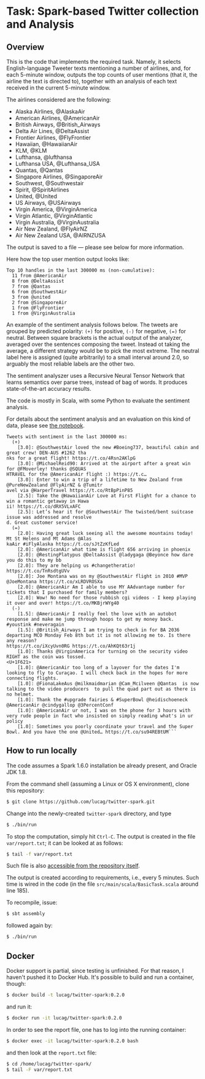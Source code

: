 # Task: Spark-based Twitter collection and Analysis

## Overview

This is the code that implements the required task. Namely, it selects English-language Tweeter texts mentioning a number of airlines, and, for each 5-minute window, outputs the top counts of user mentions (that it, the airline the text is directed to), together with an analysis of each text received in the current 5-minute window.

The airlines considered are the following:

* Alaska Airlines,  @AlaskaAir
* American Airlines, @AmericanAir
* British Airways, @British_Airways
* Delta Air Lines, @DeltaAssist
* Frontier Airlines, @FlyFrontier
* Hawaiian, @HawaiianAir
* KLM, @KLM
* Lufthansa, @lufthansa
* Lufthansa USA, @Lufthansa_USA
* Quantas, @Qantas
* Singapore Airlines, @SingaporeAir
* Southwest, @Southwestair
* Spirit, @SpiritAirlines
* United, @United
* US Airways, @USAirways
* Virgin America, @VirginAmerica
* Virgin Atlantic, @VirginAtlantic
* Virgin Australia, @VirginAustralia
* Air New Zealand, @FlyAirNZ
* Air New Zealand USA, @AIRNZUSA

The output is saved to a file — please see below for more information.

Here how the top user mention output looks like: 

```
Top 10 handles in the last 300000 ms (non-cumulative):
  11 from @AmericanAir
  8 from @DeltaAssist
  7 from @Qantas
  6 from @SouthwestAir
  3 from @united
  2 from @SingaporeAir
  1 from @FlyFrontier
  1 from @VirginAustralia
```

An example of the sentiment analysis follows below. The tweets are grouped by predicted polarity: `(+)` for positive, `(-)` for negative, `(=)` for neutral. Between square brackets is the actual output of the analyzer, averaged over the sentences composing the tweet. Instead ot taking the average, a different strategy would be to pick the most extreme. The neutral label here is assigned (quite arbitrarily) to a small interval around 2.0, so arguably the most reliable labels are the other two.

The sentiment analyszer uses a Recursive Neural Tensor Network that learns semantics over parse trees, instead of bag of words. It produces state-of-the-art accuracy results.

The code is mostly in Scala, with some Python to evaluate the sentiment analysis.  

For details about the sentiment analysis and an evaluation on this kind of data, please see [the notebook](https://github.com/lucag/twitter-spark/tree/master/notebooks/).

```
Tweets with sentiment in the last 300000 ms:
  (+)
    [3.0]: @SouthwestAir loved the new #Boeing737, beautiful cabin and great crew! DEN-AUS #1262 tha
nks for a great flight! https://t.co/4Rsn2AKlpG
    [3.0]: @MichaelReid90: Arrived at the airport after a great win for @FMoverley! thanks @SQUAS
HTRAVEL for the @AmericanAir flight :) https://t.c…
    [3.0]: Enter to win a trip of a lifetime to New Zealand from @PureNewZealand @FlyAirNZ & @Tumitr
avel via @HarperTravel https://t.co/RtBpPinP85
    [2.5]: Take the @HawaiianAir Love at First Flight for a chance to win a romantic getaway in Hawa
ii! https://t.co/dRX5VLxAFC
    [2.5]: Let’s hear it for @SouthwestAir The twisted/bent suitcase issue was addressed and resolve
d. Great customer service!
  (=)
    [2.0]: Having great luck seeing all the awesome mountains today! Mt St Helens and Mt Adams @Alas
kaAir #iFlyAlaska https://t.co/sJtZzKfLed
    [2.0]: @AmericanAir what time is flight 656 arriving in phoenix
    [2.0]: @RestingPlatypus @DeltaAssist @ladygaga @Beyonce how dare you do this to my bb
    [2.0]: They are helping us #changetheratio! https://t.co/TnRsdtgUVv
    [2.0]: Joe Montana was on my @SouthwestAir flight in 2010 #MVP @JoeMontana https://t.co/xLRDVROSXa
    [2.0]: @AmericanAir Am I able to use MY AAdvantage number for tickets that I purchased for family members?
    [2.0]: Wow! No need for those rubbish cgi videos - I keep playing it over and over! https://t.co/MKBjrWYg40
  (-)
    [1.5]: @AmericanAir I really feel the love with an autobot response and make me jump through hoops to get my money back. #youstink #neveragain
    [1.5]: @British_Airways I am trying to check in for BA 2036 departing MCO Monday Feb 8th but it is not allowing me to. Is there any reason?
https://t.co/iXcyUvn0RG https://t.co/AhKQt63r1j
    [1.0]: Thanks @VirginAmerica for turning on the security video RIGHT as the coin was tossed.
<U+1F621>
    [1.0]: @AmericanAir too long of a layover for the dates I'm looking to fly to Curaçao. I will check back in the hopes for more connecting flights.
    [1.0]: @FionaLakeAus @milkmaidmarian @Cam_Mcilveen @Qantas  is now talking to the video producers  to pull the quad part out as there is no helmet.
    [1.0]: Thank the #upgrade fairies & #SuperBowl @heidischoeneck @AmericanAir @cindygallop @3PercentConf
    [1.0]: @AmericanAir ur not, I was on the phone for 3 hours with very rude people in fact who insisted on simply reading what's in ur policy
    [1.0]: Sometimes you poorly coordinate your travel and the Super Bowl. And you have the one @United… https://t.co/su94REBtUM```
```


## How to run locally

The code assumes a Spark 1.6.0 installation be already present, and Oracle JDK 1.8.

From the command shell (assuming a Linux or OS X environment), clone this repository:

```bash
$ git clone https://github.com/lucag/twitter-spark.git
```

Change into the newly-created `twitter-spark` directory, and type 

```bash
$ ./bin/run
```

To stop the computation, simply hit `Ctrl-C`. The output is created in the file `var/report.txt`; it 
can be looked at as follows:

```bash
$ tail -f var/report.txt
```

Such file is also [accessible from the repository itself](https://raw.githubusercontent.com/lucag/twitter-spark/master/var/report.txt).
 
The output is created according to requirements, i.e., every 5 minutes. Such time is wired in the code (in the file `src/main/scala/BasicTask.scala` around  line 185).

To recompile, issue:

```bash
$ sbt assembly
```

followed again by:

```bash
$ ./bin/run
```

## Docker

Docker support is partial, since testing is unfinished. For that reason, I haven't pushed it to Docker Hub. It's possible to build and run a container, though:  
 
```bash
$ docker build -t lucag/twitter-spark:0.2.0
```

and run it:

```bash
$ docker run -it lucag/twitter-spark:0.2.0
```

In order to see the report file, one has to log into the running container:

```bash
$ docker exec -it lucag/twitter-spark:0.2.0 bash
```

and then look at the `report.txt` file:

```bash
$ cd /home/lucag/twitter-spark/
$ tail -F var/report.txt
```



